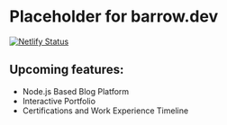 # Placeholder for barrow.dev

[![Netlify Status](https://api.netlify.com/api/v1/badges/f34c9176-99a5-48fe-a31b-a1e1dfb84aa4/deploy-status)](https://app.netlify.com/sites/barrow/deploys)

## Upcoming features:

- Node.js Based Blog Platform
- Interactive Portfolio
- Certifications and Work Experience Timeline
